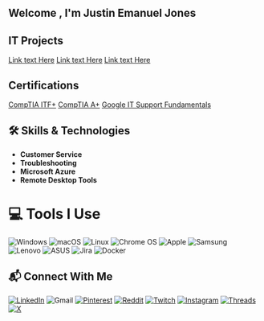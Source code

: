 ## Welcome , I'm Justin Emanuel Jones

## IT Projects
[Link text Here](https://link-url-here.org)
[Link text Here](https://link-url-here.org)
[Link text Here](https://link-url-here.org)
## Certifications
[CompTIA ITF+](https://link-url-here.org) 
[CompTIA A+](https://link-url-here.org)
[Google IT Support Fundamentals](https://www.coursera.org/account/accomplishments/professional-cert/GEGADS6KWKX5?utm_source=ln&utm_medium=certificate&utm_content=cert_image&utm_campaign=sharing_cta&utm_product=prof)


## 🛠️ Skills & Technologies
- **Customer Service**
- **Troubleshooting**
- **Microsoft Azure**
- **Remote Desktop Tools**


# :computer: Tools I Use
![Windows](https://img.shields.io/badge/Windows-0078D6?style=for-the-badge&logo=windows&logoColor=white)
![macOS](https://img.shields.io/badge/mac%20os-000000?style=for-the-badge&logo=macos&logoColor=F0F0F0)
![Linux](https://img.shields.io/badge/Linux-FCC624?style=for-the-badge&logo=linux&logoColor=black)
![Chrome OS](https://img.shields.io/badge/chrome%20os-3d89fc?style=for-the-badge&logo=google%20chrome&logoColor=white)
![Apple](https://img.shields.io/badge/Apple-%23000000.svg?style=for-the-badge&logo=apple&logoColor=white)
![Samsung](https://img.shields.io/badge/Samsung-%231428A0.svg?style=for-the-badge&logo=samsung&logoColor=white)
![Lenovo](https://img.shields.io/badge/lenovo-E2231A?style=for-the-badge&logo=lenovo&logoColor=white)
![ASUS](https://img.shields.io/badge/asus-000080.svg?style=for-the-badge&logo=asus&logoColor=white)
![Jira](https://img.shields.io/badge/jira-%230A0FFF.svg?style=for-the-badge&logo=jira&logoColor=white)
![Docker](https://img.shields.io/badge/docker-%230db7ed.svg?style=for-the-badge&logo=docker&logoColor=white)


## :mailbox_with_mail: Connect With Me



[![LinkedIn](https://img.shields.io/badge/linkedin-%230077B5.svg?style=for-the-badge&logo=linkedin&logoColor=white)](https://www.linkedin.com/in/itzemanuelj/)
![Gmail](https://img.shields.io/badge/Gmail-D14836?style=for-the-badge&logo=gmail&logoColor=white)
[![Pinterest](https://img.shields.io/badge/Pinterest-%23E60023.svg?style=for-the-badge&logo=Pinterest&logoColor=white)](https://pinterest.com/itzemanuelj)
[![Reddit](https://img.shields.io/badge/Reddit-FF4500?style=for-the-badge&logo=reddit&logoColor=white)](https://reddit.com/user/itzemanuelj)
[![Twitch](https://img.shields.io/badge/Twitch-%239146FF.svg?style=for-the-badge&logo=Twitch&logoColor=white)](https://twitch.tv/itzemanuelj) 
[![Instagram](https://img.shields.io/badge/Instagram-%23E4405F.svg?style=for-the-badge&logo=Instagram&logoColor=white)](https://instagram.com/itzemanuelj)
[![Threads](https://img.shields.io/badge/Threads-000000?style=for-the-badge&logo=Threads&logoColor=white)](https://threads.net/itzemanuelj)
[![X](https://img.shields.io/badge/X-%23000000.svg?style=for-the-badge&logo=X&logoColor=white)](https://x.com/itzemanuelj)

<!-- Proudly created with GPRM ( https://gprm.itsvg.in ) -->
